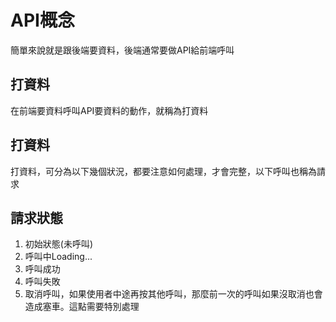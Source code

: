 # API概念
簡單來說就是跟後端要資料，後端通常要做API給前端呼叫

## 打資料
在前端要資料呼叫API要資料的動作，就稱為打資料

## 打資料
打資料，可分為以下幾個狀況，都要注意如何處理，才會完整，以下呼叫也稱為請求

## 請求狀態
1. 初始狀態(未呼叫)
2. 呼叫中Loading...
3. 呼叫成功
4. 呼叫失敗
5. 取消呼叫，如果使用者中途再按其他呼叫，那麼前一次的呼叫如果沒取消也會造成塞車。這點需要特別處理
